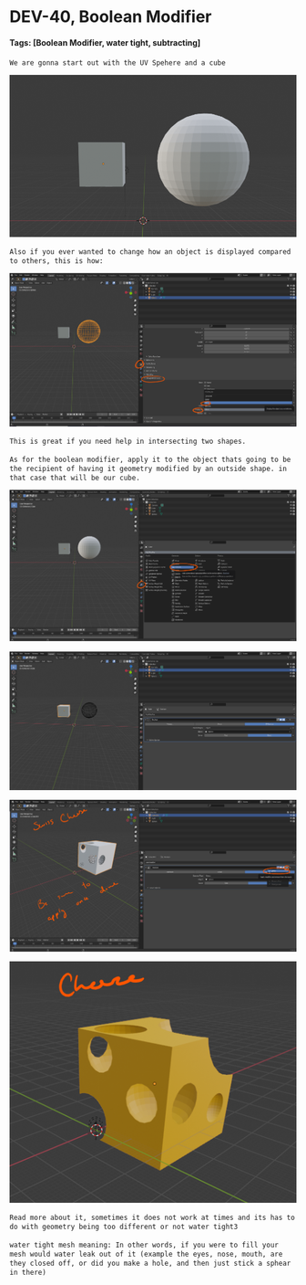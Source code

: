 # DEV-40, Boolean Modifier
#### Tags: [Boolean Modifier, water tight, subtracting]

    We are gonna start out with the UV Spehere and a cube

![](../images/DEV-40-A.png)

    Also if you ever wanted to change how an object is displayed compared to others, this is how:

![](../images/DEV-40-C.png)

    This is great if you need help in intersecting two shapes.

    As for the boolean modifier, apply it to the object thats going to be the recipient of having it geometry modified by an outside shape. in that case that will be our cube.

![](../images/DEV-40-B.png)

![](../images/DEV-40-D.png)

![](../images/DEV-40-E.png)

![](../images/DEV-40-F.png)

    Read more about it, sometimes it does not work at times and its has to do with geometry being too different or not water tight3

    water tight mesh meaning: In other words, if you were to fill your mesh would water leak out of it (example the eyes, nose, mouth, are they closed off, or did you make a hole, and then just stick a sphear in there)
